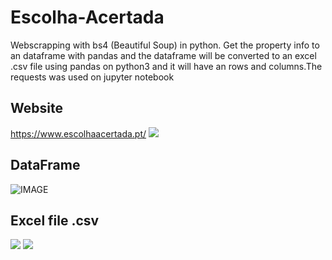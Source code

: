 # Escolha-Acertada
Webscrapping with bs4 (Beautiful Soup) in python. Get the property info to an dataframe with pandas and the dataframe will be converted to an excel .csv file using pandas on python3 and it will have an rows and columns.The requests was used on jupyter notebook

## Website 
https://www.escolhaacertada.pt/
![](https://cdn.discordapp.com/attachments/688091927085580312/719504640076546048/Screenshot_from_2020-06-08_11-54-07.png)

## DataFrame
![IMAGE](https://cdn.discordapp.com/attachments/697056555421532239/717662283828035594/Screenshot_from_2020-06-03_09-53-07.png)

## Excel file .csv
![](https://cdn.discordapp.com/attachments/688091927085580312/719504257388118056/Screenshot_from_2020-06-08_11-50-38.png)
![](https://cdn.discordapp.com/attachments/688091927085580312/719504236068732999/Screenshot_from_2020-06-08_11-50-55.png)
